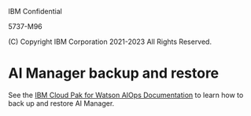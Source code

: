 IBM Confidential

5737-M96

(C) Copyright IBM Corporation 2021-2023 All Rights Reserved.

# AI Manager backup and restore
See the [IBM Cloud Pak for Watson AIOps Documentation](https://www.ibm.com/docs/en/cloud-paks/cloud-pak-watson-aiops/3.7.0?topic=manager-installing-backup-restore-tools-online) to learn how to back up and restore AI Manager.
